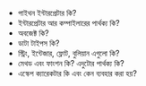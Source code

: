 - পাইথন ইন্টারপ্রেটার কি?
- ইন্টারপ্রেটার আর কম্পাইলারের পার্থক্য কি?
- অবজেক্ট কি?
- ডাটা টাইপস কি?
- স্ট্রিং, ইন্টেজার, ফ্লোট, বুলিয়ান এগুলো কি?
- মেথড এবং ফাংশন কি? এদুটোর পার্থক্য কি?
- এস্কেপ ক্যারেকটার কি এবং কেন ব্যবহার করা হয়?
